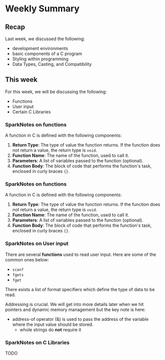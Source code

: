 # Weekly Summary

## Recap

Last week, we discussed the following:

- development environments
- basic components of a C program
- Styling within programming
- Data Types, Casting, and Compatibility

## This week

For this week, we will be discussing the following:

- Functions
- User input
- Certain C Libraries

### SparkNotes on functions

A function in C is defined with the following components:

1. **Return Type**: The type of value the function returns. If the function does not return a value, the return type is `void`.
2. **Function Name**: The name of the function, used to call it.
3. **Parameters**: A list of variables passed to the function (optional).
4. **Function Body**: The block of code that performs the function's task, enclosed in curly braces `{}`.

### SparkNotes on functions

A function in C is defined with the following components:

1. **Return Type**: The type of value the function returns. If the function does not return a value, the return type is `void`.
2. **Function Name**: The name of the function, used to call it.
3. **Parameters**: A list of variables passed to the function (optional).
4. **Function Body**: The block of code that performs the function's task, enclosed in curly braces `{}`.

### SparkNotes on User input

There are several **functions** used to read user input. Here are some of the common ones below:

- `scanf`
- `fgets`
- `fget`
  
There exists a list of format specifiers which define the type of data to be read.

Addressing is crucial. We will get into more details later when we hit pointers and dynamic memory management but the key note is here:

- address-of operator (&) is used to pass the address of the variable where the input value should be stored.
  - whole strings do **not** require it

### SparkNotes on C Libraries

TODO